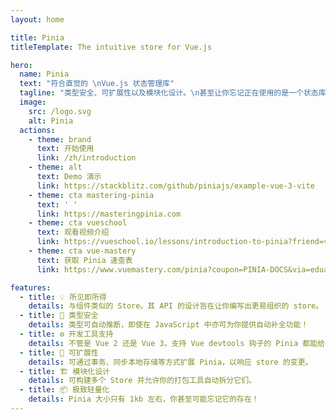 ```yaml
---
layout: home

title: Pinia
titleTemplate: The intuitive store for Vue.js

hero:
  name: Pinia
  text: "符合直觉的 \nVue.js 状态管理库"
  tagline: "类型安全、可扩展性以及模块化设计。\n甚至让你忘记正在使用的是一个状态库。"
  image:
    src: /logo.svg
    alt: Pinia
  actions:
    - theme: brand
      text: 开始使用
      link: /zh/introduction
    - theme: alt
      text: Demo 演示
      link: https://stackblitz.com/github/piniajs/example-vue-3-vite
    - theme: cta mastering-pinia
      text: ' '
      link: https://masteringpinia.com
    - theme: cta vueschool
      text: 观看视频介绍
      link: https://vueschool.io/lessons/introduction-to-pinia?friend=vuerouter&utm_source=pinia&utm_medium=link&utm_campaign=homepage
    - theme: cta vue-mastery
      text: 获取 Pinia 速查表
      link: https://www.vuemastery.com/pinia?coupon=PINIA-DOCS&via=eduardo

features:
  - title: 💡 所见即所得
    details: 与组件类似的 Store。其 API 的设计旨在让你编写出更易组织的 store。
  - title: 🔑 类型安全
    details: 类型可自动推断，即使在 JavaScript 中亦可为你提供自动补全功能！
  - title: ⚙️ 开发工具支持
    details: 不管是 Vue 2 还是 Vue 3，支持 Vue devtools 钩子的 Pinia 都能给你更好的开发体验。
  - title: 🔌 可扩展性
    details: 可通过事务、同步本地存储等方式扩展 Pinia，以响应 store 的变更。
  - title: 🏗 模块化设计
    details: 可构建多个 Store 并允许你的打包工具自动拆分它们。
  - title: 📦 极致轻量化
    details: Pinia 大小只有 1kb 左右，你甚至可能忘记它的存在！
---
```


<script setup>
import HomeSponsors from '../.vitepress/theme/components/HomeSponsors.vue'
</script>

<HomeSponsors />
